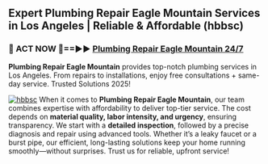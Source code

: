 ## Expert Plumbing Repair Eagle Mountain Services in Los Angeles | Reliable & Affordable (hbbsc)  

<h3>🚿 ACT NOW 🌟==►► <a href="https://tinyurl.com/2ne6vx2x" rel="nofollow">Plumbing Repair Eagle Mountain 24/7</a></h3>

**Plumbing Repair Eagle Mountain** provides top-notch plumbing services in Los Angeles. From repairs to installations, enjoy free consultations + same-day service. Trusted Solutions 2025!

[![hbbsc](https://i.imgur.com/4PFF4AK.jpeg)](https://tinyurl.com/2ne6vx2x)
When it comes to **Plumbing Repair Eagle Mountain**, our team combines expertise with affordability to deliver top-tier service. The cost depends on **material quality, labor intensity, and urgency**, ensuring transparency. We start with a **detailed inspection**, followed by a precise diagnosis and repair using advanced tools. Whether it’s a leaky faucet or a burst pipe, our efficient, long-lasting solutions keep your home running smoothly—without surprises. Trust us for reliable, upfront service!